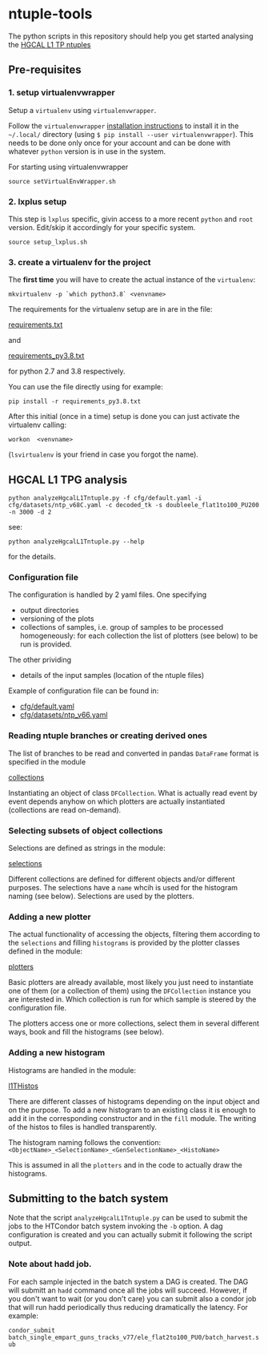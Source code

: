 # ntuple-tools

The python scripts in this repository should help you get started analysing the [HGCAL L1 TP ntuples](https://github.com/PFCal-dev/cmssw/tree/hgc-tpg-devel-CMSSW_10_3_0_pre4/L1Trigger/L1THGCal/plugins/ntuples)

## Pre-requisites

### 1. setup virtualenvwrapper

Setup a `virtualenv` using `virtualenvwrapper`.

Follow the `virtualenvwrapper` [installation instructions](https://virtualenvwrapper.readthedocs.io/en/latest/install.html) to install it in the `~/.local/` directory (using `$ pip install --user virtualenvwrapper`). This needs to be done only once for your account and can be done with whatever `python` version is in use in the system.

For starting using virtualenvwrapper

`source setVirtualEnvWrapper.sh`

### 2. lxplus setup

This step is `lxplus` specific, givin access to a more recent `python` and `root` version.
Edit/skip it accordingly for your specific system.

`source setup_lxplus.sh`

### 3. create a virtualenv for the project

The **first time** you will have to create the actual instance of the `virtualenv`:

``mkvirtualenv -p `which python3.8` <venvname>``

The requirements for the virtualenv setup are in are in the file:

[requirements.txt](requirements.txt)

and 

[requirements_py3.8.txt](requirements_py3.8.txt)

for python 2.7 and 3.8 respectively.

You can use the file directly using for example:

`pip install -r requirements_py3.8.txt`

After this initial (once in a time) setup is done you can just activate the virtualenv calling:

`workon  <venvname>`

(`lsvirtualenv` is your friend in case you forgot the name).


## HGCAL L1 TPG analysis

`python analyzeHgcalL1Tntuple.py -f cfg/default.yaml -i cfg/datasets/ntp_v68C.yaml -c decoded_tk -s doubleele_flat1to100_PU200 -n 3000 -d 2`

see:

`python analyzeHgcalL1Tntuple.py --help`

for the details.

### Configuration file
The configuration is handled by 2 yaml files. 
One specifying    
   - output directories
   - versioning of the plots
   - collections of samples, i.e. group of samples to be processed homogeneously: for each collection the list of plotters (see below) to be run is provided.

The other prividing
   - details of the input samples (location of the ntuple files)

Example of configuration file can be found in:
 - [cfg/default.yaml](cfg/default.yaml)
 - [cfg/datasets/ntp_v66.yaml](cfg/datasets/ntp_v66.yaml)


### Reading ntuple branches or creating derived ones
The list of branches to be read and converted in pandas `DataFrame` format is specified in the module

[collections](python/collections.py)

Instantiating an object of class `DFCollection`. What is actually read event by event depends anyhow on which plotters are actually instantiated (collections are read on-demand).

### Selecting subsets of object collections
Selections are defined as strings in the module:

[selections](python/selections.py)

Different collections are defined for different objects and/or different purposes. The selections have a `name` whcih is used for the histogram naming (see below). Selections are used by the plotters.


### Adding a new plotter
The actual functionality of accessing the objects, filtering them according to the `selections` and filling `histograms` is provided by the plotter classes defined in the module:

[plotters](python/plotters.py)

Basic plotters are already available, most likely you just need to instantiate one of them (or a collection of them) using the `DFCollection` instance you are interested in.
Which collection is run for which sample is steered by the configuration file.

The plotters access one or more collections, select them in several different ways, book and fill the histograms (see below).

### Adding a new histogram
Histograms are handled in the module:

[l1THistos](python/l1THistos.py)

There are different classes of histograms depending on the input object and on the purpose.
To add a new histogram to an existing class it is enough to add it in the corresponding constructor and in the `fill` module. The writing of the histos to files is handled transparently.

The histogram naming follows the convention:
`<ObjectName>_<SelectionName>_<GenSelectionName>_<HistoName>`

This is assumed in all the `plotters` and in the code to actually draw the histograms.


## Submitting to the batch system

Note that the script `analyzeHgcalL1Tntuple.py` can be used to submit the jobs to the HTCondor batch system invoking the `-b` option. A dag configuration is created and you can actually submit it following the script output.

### Note about hadd job.
For each sample injected in the batch system a DAG is created. The DAG will submitt an `hadd` command once all the jobs will succeed.
However, if you don't want to wait (or you don't care) you can submit also a condor job that will run hadd periodically thus reducing dramatically the latency.
For example:

`condor_submit batch_single_empart_guns_tracks_v77/ele_flat2to100_PU0/batch_harvest.sub`
